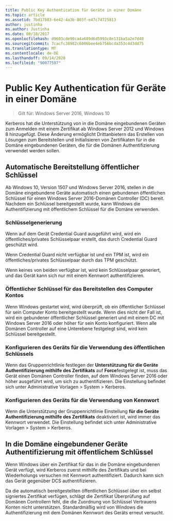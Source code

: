 ```yaml
---
title: Public Key Authentication für Geräte in einer Domäne
ms.topic: article
ms.assetid: 7bd17803-6e42-4a3b-803f-e47c74725813
author: justinha
ms.author: Justinha
ms.date: 08/18/2017
ms.openlocfilehash: d9603cde90ca4a689d6d5993c8e131ba5a2e7d40
ms.sourcegitcommit: 7cacfc38982c6006bee4eb756bcda353c4d3dd75
ms.translationtype: MT
ms.contentlocale: de-DE
ms.lasthandoff: 09/14/2020
ms.locfileid: "90077597"
---
```

# <a name="domain-joined-device-public-key-authentication"></a>Public Key Authentication für Geräte in einer Domäne

>Gilt für: Windows Server 2016, Windows 10

Kerberos hat die Unterstützung von in die Domäne eingebundenen Geräten zum Anmelden mit einem Zertifikat ab Windows Server 2012 und Windows 8 hinzugefügt. Diese Änderung ermöglicht Drittanbietern das Erstellen von Lösungen zum Bereitstellen und Initialisieren von Zertifikaten für in die Domäne eingebundenen Geräten, die für die Domänen Authentifizierung verwendet werden sollen.

## <a name="automatic-public-key-provisioning"></a>Automatische Bereitstellung öffentlicher Schlüssel

Ab Windows 10, Version 1507 und Windows Server 2016, stellen in die Domäne eingebundene Geräte automatisch einen gebundenen öffentlichen Schlüssel für einen Windows Server 2016-Domänen Controller (DC) bereit. Nachdem ein Schlüssel bereitgestellt wurde, kann Windows die Authentifizierung mit öffentlichem Schlüssel für die Domäne verwenden.

### <a name="key-generation"></a>Schlüsselgenerierung
Wenn auf dem Gerät Credential Guard ausgeführt wird, wird ein öffentliches/privates Schlüsselpaar erstellt, das durch Credential Guard geschützt wird.

Wenn Credential Guard nicht verfügbar ist und ein TPM ist, wird ein öffentliches/privates Schlüsselpaar durch das TPM geschützt.

Wenn keines von beiden verfügbar ist, wird kein Schlüsselpaar generiert, und das Gerät kann sich nur mit einem Kennwort authentifizieren.

### <a name="provisioning-computer-account-public-key"></a>Öffentlicher Schlüssel für das Bereitstellen des Computer Kontos
Wenn Windows gestartet wird, wird überprüft, ob ein öffentlicher Schlüssel für sein Computer Konto bereitgestellt wurde. Wenn dies nicht der Fall ist, wird ein gebundener öffentlicher Schlüssel generiert und mit einem DC mit Windows Server 2016 oder höher für sein Konto konfiguriert. Wenn alle Domänen Controller auf eine Unterebene festgelegt sind, wird kein Schlüssel bereitgestellt.

### <a name="configuring-device-to-only-use-public-key"></a>Konfigurieren des Geräts für die Verwendung des öffentlichen Schlüssels
Wenn das Gruppenrichtlinie festlegen der **Unterstützung für die Geräte Authentifizierung mithilfe des Zertifikats** auf **Force**festgelegt ist, muss das Gerät einen Domänen Controller finden, auf dem Windows Server 2016 oder höher ausgeführt wird, um sich zu authentifizieren. Die Einstellung befindet sich unter Administrative Vorlagen > System > Kerberos.

### <a name="configuring-device-to-only-use-password"></a>Konfigurieren des Geräts für die Verwendung von Kennwort
Wenn die Unterstützung der Gruppenrichtlinie Einstellung **für die Geräte Authentifizierung mithilfe des Zertifikats** deaktiviert ist, wird immer das Kennwort verwendet. Die Einstellung befindet sich unter Administrative Vorlagen > System > Kerberos.

## <a name="domain-joined-device-authentication-using-public-key"></a>In die Domäne eingebundener Geräte Authentifizierung mit öffentlichem Schlüssel
Wenn Windows über ein Zertifikat für das in die Domäne eingebundenen Gerät verfügt, wird Kerberos zuerst mithilfe des Zertifikats und bei Wiederholungs versuchen mit Kennwort authentifiziert. Dadurch kann sich das Gerät gegenüber DCS authentifizieren.

Da die automatisch bereitgestellten öffentlichen Schlüssel über ein selbst signiertes Zertifikat verfügen, schlägt die Zertifikat Überprüfung auf Domänen Controllern fehl, die die Zuordnung von Schlüssel Vertrauens Konten nicht unterstützen. Standardmäßig wird von Windows die Authentifizierung mit dem Domänen Kennwort des Geräts erneut versucht.


